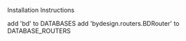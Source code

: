 Installation Instructions

add 'bd' to DATABASES
add 'bydesign.routers.BDRouter' to DATABASE_ROUTERS